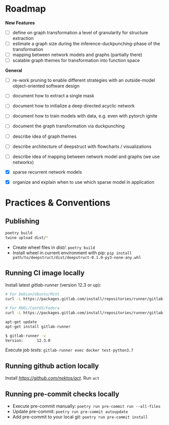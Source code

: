 # Roadmap

**New Features**
- [ ] define on graph transformation a level of granularity for structure extraction
- [ ] estimate a graph size during the inference-duckpunching-phase of the transformation
- [ ] mapping between network models and graphs (partially there)
- [ ] scalable graph themes for transformation into function space

**General**
- [ ] re-work pruning to enable different strategies with an outside-model object-oriented software design
- [ ] document how to extract a single mask
- [ ] document how to initialize a deep directed acyclic network
- [ ] document how to train models with data, e.g. even with pytorch ignite
- [ ] document the graph transformation via duckpunching
- [ ] describe idea of graph themes
- [ ] describe architecture of deepstruct with flowcharts / visualizations
- [ ] describe idea of mapping between network model and graphs (we use networkx)

- [x] sparse recurrent network models
- [x] organize and explain when to use which sparse model in application




# Practices & Conventions

## Publishing
```bash
poetry build
twine upload dist/*
```
- Create wheel files in *dist/*: ``poetry build``
- Install wheel in current environment with pip: ``pip install path/to/deepstruct/dist/deepstruct-0.1.0-py3-none-any.whl``

## Running CI image locally
Install latest *gitlab-runner* (version 12.3 or up):
```bash
# For Debian/Ubuntu/Mint
curl -L https://packages.gitlab.com/install/repositories/runner/gitlab-runner/script.deb.sh | sudo bash

# For RHEL/CentOS/Fedora
curl -L https://packages.gitlab.com/install/repositories/runner/gitlab-runner/script.rpm.sh | sudo bash

apt-get update
apt-get install gitlab-runner

$ gitlab-runner -v
Version:      12.3.0
```
Execute job *tests*: ``gitlab-runner exec docker test-python3.7``

## Running github action locally
Install *https://github.com/nektos/act*.
Run ``act``

## Running pre-commit checks locally
- Execute pre-commit manually: ``poetry run pre-commit run --all-files``
- Update pre-commit: ``poetry run pre-commit autoupdate``
- Add pre-commit to your local git: ``poetry run pre-commit install``
